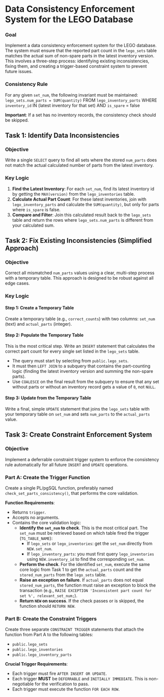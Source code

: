 # Data Consistency Enforcement System for the LEGO Database

### Goal
Implement a data consistency enforcement system for the LEGO database. The system must ensure that the reported part count in the `lego_sets` table matches the actual sum of non-spare parts in the latest inventory version. This involves a three-step process: identifying existing inconsistencies, fixing them, and creating a trigger-based constraint system to prevent future issues.

### Consistency Rule
For any given `set_num`, the following invariant must be maintained:
`lego_sets.num_parts = SUM(quantity)` FROM `lego_inventory_parts` WHERE `inventory_id` IN (latest inventory for that set) AND `is_spare` = false

**Important**: If a set has no inventory records, the consistency check should be skipped.

## Task 1: Identify Data Inconsistencies

### Objective
Write a single `SELECT` query to find all sets where the stored `num_parts` does not match the actual calculated number of parts from the latest inventory.

### Key Logic
1.  **Find the Latest Inventory**: For each `set_num`, find its latest inventory id by getting the `MAX(version)` from the `lego_inventories` table.
2.  **Calculate Actual Part Count**: For these latest inventories, join with `lego_inventory_parts` and calculate the `SUM(quantity)`, but only for parts where `is_spare` is false.
3.  **Compare and Filter**: Join this calculated result back to the `lego_sets` table and return the rows where `lego_sets.num_parts` is different from your calculated sum.

## Task 2: Fix Existing Inconsistencies (Simplified Approach)

### Objective
Correct all mismatched `num_parts` values using a clear, multi-step process with a temporary table. This approach is designed to be robust against all edge cases.

### Key Logic

#### Step 1: Create a Temporary Table
Create a temporary table (e.g., `correct_counts`) with two columns: `set_num` (text) and `actual_parts` (integer).

#### Step 2: Populate the Temporary Table
This is the most critical step. Write an `INSERT` statement that calculates the correct part count for every single set listed in the `lego_sets` table.

-   The query must start by selecting from `public.lego_sets`.
-   It must then `LEFT JOIN` to a subquery that contains the part-counting logic (finding the latest inventory version and summing the non-spare parts).
-   Use `COALESCE` on the final result from the subquery to ensure that any set without parts or without an inventory record gets a value of `0`, not `NULL`.

#### Step 3: Update from the Temporary Table

Write a final, simple `UPDATE` statement that joins the `lego_sets` table with your temporary table on `set_num` and sets `num_parts` to the `actual_parts` value.

## Task 3: Create Constraint Enforcement System

### Objective

Implement a deferrable constraint trigger system to enforce the consistency rule automatically for all future `INSERT` and `UPDATE` operations.

### Part A: Create the Trigger Function

Create a single PL/pgSQL function, preferably named `check_set_parts_consistency()`, that performs the core validation.

**Function Requirements**:

  - Returns `trigger`.
  - Accepts no arguments.
  - Contains the core validation logic:
      - **Identify the `set_num` to check**. This is the most critical part. The `set_num` must be retrieved based on which table fired the trigger (`TG_TABLE_NAME`):
          - If `lego_sets` or `lego_inventories`: get the `set_num` directly from `NEW.set_num`.
          - If `lego_inventory_parts`: you must first query `lego_inventories` using `NEW.inventory_id` to find the corresponding `set_num`.
      - **Perform the check**. For the identified `set_num`, execute the same core logic from Task 1 to get the `actual_parts` count and the `stored_num_parts` from the `lego_sets` table.
      - **Raise an exception on failure**. If `actual_parts` does not equal `stored_num_parts`, the function must raise an exception to block the transaction (e.g., `RAISE EXCEPTION 'Inconsistent part count for set %', relevant_set_num;`).
      - **Return `NEW` on success**. If the check passes or is skipped, the function should `RETURN NEW`.

### Part B: Create the Constraint Triggers

Create three separate `CONSTRAINT TRIGGER` statements that attach the function from Part A to the following tables:

  - `public.lego_sets`
  - `public.lego_inventories`
  - `public.lego_inventory_parts`

**Crucial Trigger Requirements**:

  - Each trigger must fire `AFTER INSERT OR UPDATE`.
  - Each trigger **MUST** be `DEFERRABLE` and `INITIALLY IMMEDIATE`. This is non-negotiable for the verification to pass.
  - Each trigger must execute the function `FOR EACH ROW`.